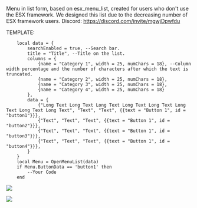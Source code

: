 Menu in list form, based on esx_menu_list, created for users who don't use the ESX framework. We designed this list due to the decreasing number of ESX framework users. Discord: https://discord.com/invite/mgwjDpwfdu

TEMPLATE: 
```
	local data = {
		searchEnabled = true, --Search bar.
		title = "Title", --Title on the list.
		columns = {
			{name = "Category 1", width = 25, numChars = 18}, --Column width percentage and the number of characters after which the text is truncated.
			{name = "Category 2", width = 25, numChars = 18},
			{name = "Category 3", width = 25, numChars = 18},
			{name = "Category 4", width = 25, numChars = 18}
		},
		data = {
			{"Long Text Long Text Long Text Long Text Long Text Long Text Long Text Long Text", "Text", "Text", {{text = "Button 1", id = "button1"}}},
			{"Text", "Text", "Text", {{text = "Button 1", id = "button2"}}},
			{"Text", "Text", "Text", {{text = "Button 1", id = "button3"}}},
			{"Text", "Text", "Text", {{text = "Button 1", id = "button4"}}},     
		}
	}
	local Menu = OpenMenuList(data)
	if Menu.ButtonData == 'button1' then
		--Your Code
	end
```
![](https://media.discordapp.net/attachments/1077621817512038463/1232395685740019712/image.png?ex=66294d6c&is=6627fbec&hm=75c9df07e5007aa115e88bdf456c9a420ba840d3e5fea3aa85865cc6e0b40279&=&format=webp&quality=lossless&width=1005&height=396)

![](https://media.discordapp.net/attachments/1077621817512038463/1232395686125764698/tak.png?ex=66294d6c&is=6627fbec&hm=da644144f89d3feaa9fcb8edbc4f0fe978afa6e551f6303f60969c743ff954f5&=&format=webp&quality=lossless&width=1045&height=550)
